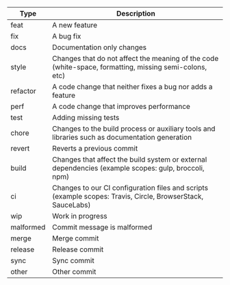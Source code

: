 | Type | Description |
| --- | --- |
| feat | A new feature |
| fix | A bug fix |
| docs | Documentation only changes |
| style | Changes that do not affect the meaning of the code (white-space, formatting, missing semi-colons, etc) |
| refactor | A code change that neither fixes a bug nor adds a feature |
| perf | A code change that improves performance |
| test | Adding missing tests |
| chore | Changes to the build process or auxiliary tools and libraries such as documentation generation |
| revert | Reverts a previous commit |
| build | Changes that affect the build system or external dependencies (example scopes: gulp, broccoli, npm) |
| ci | Changes to our CI configuration files and scripts (example scopes: Travis, Circle, BrowserStack, SauceLabs) |
| wip | Work in progress |
| malformed | Commit message is malformed |
| merge | Merge commit |
| release | Release commit |
| sync | Sync commit |
| other | Other commit |